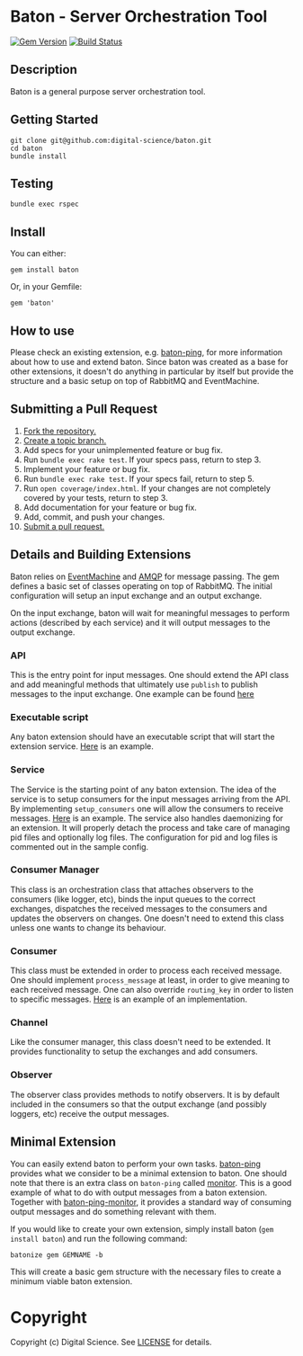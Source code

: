 # Baton - Server Orchestration Tool

[![Gem Version](https://badge.fury.io/rb/baton.png)](http://badge.fury.io/rb/baton)
[![Build Status](https://secure.travis-ci.org/digital-science/baton.png?branch=master)](http://travis-ci.org/digital-science/baton)

## Description

Baton is a general purpose server orchestration tool.

## Getting Started

    git clone git@github.com:digital-science/baton.git
    cd baton
    bundle install

## Testing

    bundle exec rspec

## Install

You can either:

    gem install baton

Or, in your Gemfile:

    gem 'baton'

## How to use

Please check an existing extension, e.g. [baton-ping](https://github.com/digital-science/baton-ping), for more information about how to use and extend baton.
Since baton was created as a base for other extensions, it doesn't do anything in particular by itself but provide the structure and a basic setup on top of RabbitMQ and EventMachine.

## Submitting a Pull Request

1. [Fork the repository.](https://help.github.com/articles/fork-a-repo)
2. [Create a topic branch.](http://learn.github.com/p/branching.html)
3. Add specs for your unimplemented feature or bug fix.
4. Run `bundle exec rake test`. If your specs pass, return to step 3.
5. Implement your feature or bug fix.
6. Run `bundle exec rake test`. If your specs fail, return to step 5.
7. Run `open coverage/index.html`. If your changes are not completely covered
   by your tests, return to step 3.
8. Add documentation for your feature or bug fix.
9. Add, commit, and push your changes.
10. [Submit a pull request.](https://help.github.com/articles/using-pull-requests)

## Details and Building Extensions

Baton relies on [EventMachine](http://rubyeventmachine.com/) and [AMQP](http://rubyamqp.info/) for message passing. The gem defines a basic set of classes operating on top of RabbitMQ. The initial configuration will setup an input exchange and an output exchange.

On the input exchange, baton will wait for meaningful messages to perform actions (described by each service) and it will output messages to the output exchange.

### API

This is the entry point for input messages. One should extend the API class and add meaningful methods that ultimately use `publish` to publish messages to the input exchange. One example can be found [here](https://github.com/digital-science/baton-ping/blob/master/lib/baton/baton-ping/api.rb#L8)

### Executable script

Any baton extension should have an executable script that will start the extension service. [Here](https://github.com/digital-science/baton-ping/blob/master/bin/baton-ping) is an example.

### Service

The Service is the starting point of any baton extension. The idea of the service is to setup consumers for the input messages arriving from the API. By implementing `setup_consumers` one will allow the consumers to receive messages. [Here](https://github.com/digital-science/baton-ping/blob/master/lib/baton/baton-ping.rb) is an example.
The service also handles daemonizing for an extension. It will properly detach the process and take care of managing pid files and optionally log files. The configuration for pid and log files is commented out in the sample config.

### Consumer Manager

This class is an orchestration class that attaches observers to the consumers (like logger, etc), binds the input queues to the correct exchanges, dispatches the received messages to the consumers and updates the observers on changes. One doesn't need to extend this class unless one wants to change its behaviour.

### Consumer

This class must be extended in order to process each received message. One should implement `process_message` at least, in order to give meaning to each received message. One can also override `routing_key` in order to listen to specific messages. [Here](https://github.com/digital-science/baton-ping/blob/master/lib/baton/baton-ping/ping_consumer.rb) is an example of an implementation.

### Channel

Like the consumer manager, this class doesn't need to be extended. It provides functionality to setup the exchanges and add consumers.

### Observer

The observer class provides methods to notify observers. It is by default included in the consumers so that the output exchange (and possibly loggers, etc) receive the output messages.

## Minimal Extension

You can easily extend baton to perform your own tasks. [baton-ping](https://github.com/digital-science/baton-ping) provides what we consider to be a minimal extension to baton. One should note that there is an extra class on `baton-ping` called [monitor](https://github.com/digital-science/baton-ping/blob/master/lib/baton/baton-ping/monitor.rb). This is a good example of what to do with output messages from a baton extension. Together with [baton-ping-monitor](https://github.com/digital-science/baton-ping/blob/master/bin/baton-ping-monitor), it provides a standard way of consuming output messages and do something relevant with them.

If you would like to create your own extension, simply install baton (`gem install baton`) and run the following command:

    batonize gem GEMNAME -b

This will create a basic gem structure with the necessary files to create a minimum viable baton extension.

# Copyright

Copyright (c) Digital Science. See [LICENSE](https://github.com/digital-science/baton/blob/master/LICENSE) for details.
